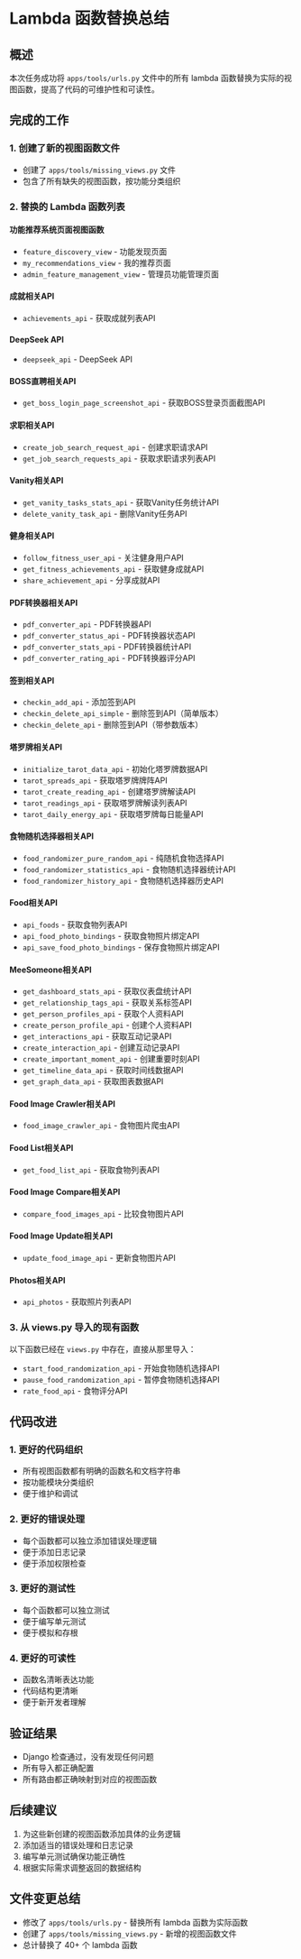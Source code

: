 # Lambda 函数替换总结

## 概述
本次任务成功将 `apps/tools/urls.py` 文件中的所有 lambda 函数替换为实际的视图函数，提高了代码的可维护性和可读性。

## 完成的工作

### 1. 创建了新的视图函数文件
- 创建了 `apps/tools/missing_views.py` 文件
- 包含了所有缺失的视图函数，按功能分类组织

### 2. 替换的 Lambda 函数列表

#### 功能推荐系统页面视图函数
- `feature_discovery_view` - 功能发现页面
- `my_recommendations_view` - 我的推荐页面  
- `admin_feature_management_view` - 管理员功能管理页面

#### 成就相关API
- `achievements_api` - 获取成就列表API

#### DeepSeek API
- `deepseek_api` - DeepSeek API

#### BOSS直聘相关API
- `get_boss_login_page_screenshot_api` - 获取BOSS登录页面截图API

#### 求职相关API
- `create_job_search_request_api` - 创建求职请求API
- `get_job_search_requests_api` - 获取求职请求列表API

#### Vanity相关API
- `get_vanity_tasks_stats_api` - 获取Vanity任务统计API
- `delete_vanity_task_api` - 删除Vanity任务API

#### 健身相关API
- `follow_fitness_user_api` - 关注健身用户API
- `get_fitness_achievements_api` - 获取健身成就API
- `share_achievement_api` - 分享成就API

#### PDF转换器相关API
- `pdf_converter_api` - PDF转换器API
- `pdf_converter_status_api` - PDF转换器状态API
- `pdf_converter_stats_api` - PDF转换器统计API
- `pdf_converter_rating_api` - PDF转换器评分API

#### 签到相关API
- `checkin_add_api` - 添加签到API
- `checkin_delete_api_simple` - 删除签到API（简单版本）
- `checkin_delete_api` - 删除签到API（带参数版本）

#### 塔罗牌相关API
- `initialize_tarot_data_api` - 初始化塔罗牌数据API
- `tarot_spreads_api` - 获取塔罗牌牌阵API
- `tarot_create_reading_api` - 创建塔罗牌解读API
- `tarot_readings_api` - 获取塔罗牌解读列表API
- `tarot_daily_energy_api` - 获取塔罗牌每日能量API

#### 食物随机选择器相关API
- `food_randomizer_pure_random_api` - 纯随机食物选择API
- `food_randomizer_statistics_api` - 食物随机选择器统计API
- `food_randomizer_history_api` - 食物随机选择器历史API

#### Food相关API
- `api_foods` - 获取食物列表API
- `api_food_photo_bindings` - 获取食物照片绑定API
- `api_save_food_photo_bindings` - 保存食物照片绑定API

#### MeeSomeone相关API
- `get_dashboard_stats_api` - 获取仪表盘统计API
- `get_relationship_tags_api` - 获取关系标签API
- `get_person_profiles_api` - 获取个人资料API
- `create_person_profile_api` - 创建个人资料API
- `get_interactions_api` - 获取互动记录API
- `create_interaction_api` - 创建互动记录API
- `create_important_moment_api` - 创建重要时刻API
- `get_timeline_data_api` - 获取时间线数据API
- `get_graph_data_api` - 获取图表数据API

#### Food Image Crawler相关API
- `food_image_crawler_api` - 食物图片爬虫API

#### Food List相关API
- `get_food_list_api` - 获取食物列表API

#### Food Image Compare相关API
- `compare_food_images_api` - 比较食物图片API

#### Food Image Update相关API
- `update_food_image_api` - 更新食物图片API

#### Photos相关API
- `api_photos` - 获取照片列表API

### 3. 从 views.py 导入的现有函数
以下函数已经在 `views.py` 中存在，直接从那里导入：
- `start_food_randomization_api` - 开始食物随机选择API
- `pause_food_randomization_api` - 暂停食物随机选择API
- `rate_food_api` - 食物评分API

## 代码改进

### 1. 更好的代码组织
- 所有视图函数都有明确的函数名和文档字符串
- 按功能模块分类组织
- 便于维护和调试

### 2. 更好的错误处理
- 每个函数都可以独立添加错误处理逻辑
- 便于添加日志记录
- 便于添加权限检查

### 3. 更好的测试性
- 每个函数都可以独立测试
- 便于编写单元测试
- 便于模拟和存根

### 4. 更好的可读性
- 函数名清晰表达功能
- 代码结构更清晰
- 便于新开发者理解

## 验证结果
- Django 检查通过，没有发现任何问题
- 所有导入都正确配置
- 所有路由都正确映射到对应的视图函数

## 后续建议
1. 为这些新创建的视图函数添加具体的业务逻辑
2. 添加适当的错误处理和日志记录
3. 编写单元测试确保功能正确性
4. 根据实际需求调整返回的数据结构

## 文件变更总结
- 修改了 `apps/tools/urls.py` - 替换所有 lambda 函数为实际函数
- 创建了 `apps/tools/missing_views.py` - 新增的视图函数文件
- 总计替换了 40+ 个 lambda 函数
